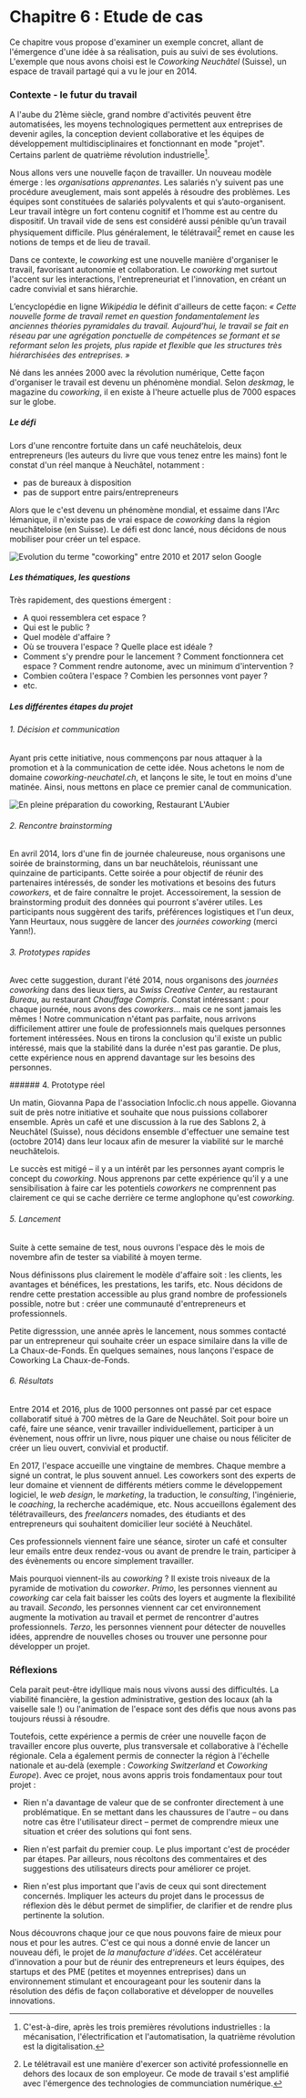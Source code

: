 # Chapitre 6 : Etude de cas	

Ce chapitre vous propose d'examiner un exemple concret, allant de l'émergence d'une idée à sa réalisation, puis au suivi de ses évolutions. L'exemple que nous avons choisi est le *Coworking Neuchâtel* (Suisse), un espace de travail partagé qui a vu le jour en 2014.

### Contexte - le futur du travail 

A l'aube du 21ème siècle, grand nombre d'activités peuvent être automatisées, les moyens technologiques permettent aux entreprises de devenir agiles, la conception devient collaborative et les équipes de développement multidisciplinaires et fonctionnant en mode "projet". Certains parlent de quatrième révolution industrielle[^industrielle]. 

[^industrielle]: C'est-à-dire, après les trois premières révolutions industrielles : la mécanisation, l'électrification et l'automatisation, la quatrième révolution est la digitalisation. 

Nous allons vers une nouvelle façon de travailler. Un nouveau modèle émerge : les *organisations apprenantes*. Les salariés n’y suivent pas une procédure aveuglement, mais sont appelés à résoudre des problèmes. Les équipes sont constituées de salariés polyvalents et qui s’auto-organisent. Leur travail intègre un fort contenu cognitif et l’homme est au centre du dispositif. Un travail vide de sens est considéré aussi pénible qu’un travail physiquement difficile. Plus généralement, le télétravail[^télétravail] remet en cause les notions de temps et de lieu de travail.

[^télétravail]: Le télétravail est une manière d'exercer son activité professionnelle en dehors des locaux de son employeur. Ce mode de travail s'est amplifié avec l'émergence des technologies de communciation numérique. 

Dans ce contexte, le *coworking* est une nouvelle manière d'organiser le travail, favorisant autonomie et collaboration. Le *coworking* met surtout l'accent sur les interactions, l'entrepreneuriat et l'innovation, en créant un cadre convivial et sans hiérarchie.

L’encyclopédie en ligne *Wikipédia* le définit d'ailleurs de cette façon: *« Cette nouvelle forme de travail remet en question fondamentalement les anciennes théories pyramidales du travail. Aujourd’hui, le travail se fait en réseau par une agrégation ponctuelle de compétences se formant et se reformant selon les projets, plus rapide et flexible que les structures très hiérarchisées des entreprises. »* 

Né dans les années 2000 avec la révolution numérique, Cette façon d'organiser le travail est devenu un phénomène mondial. Selon *deskmag*, le magazine du *coworking*, il en existe à l'heure actuelle plus de 7000 espaces sur le globe.

##### Le défi  

Lors d'une rencontre fortuite dans un café neuchâtelois, deux entrepreneurs (les auteurs du livre que vous tenez entre les mains) font le constat d'un réel manque à Neuchâtel, notamment :

- pas de bureaux à disposition
- pas de support entre pairs/entrepreneurs

Alors que le c'est devenu un phénomène mondial, et essaime dans l'Arc lémanique, il n'existe pas de vrai espace de *coworking* dans la région neuchâteloise (en Suisse). Le défi est donc lancé, nous décidons de nous mobiliser pour créer un tel espace.

![Evolution du terme "coworking" entre 2010 et 2017 selon Google](../contents/img/tendance-coworking.png)


##### Les thématiques, les questions

Très rapidement, des questions émergent : 

- A quoi ressemblera cet espace ? 
- Qui est le public ? 
- Quel modèle d'affaire ? 
- Où se trouvera l'espace ? Quelle place est idéale ? 
- Comment s'y prendre pour le lancement ? Comment fonctionnera cet espace ? Comment rendre autonome, avec un minimum d'intervention ? 
- Combien coûtera l'espace ? Combien les personnes vont payer ? 
- etc.



##### Les différentes étapes du projet  

###### 1. Décision et communication

Ayant pris cette initiative, nous commençons par nous attaquer à la promotion et à la communication de cette idée. Nous achetons le nom de domaine *coworking-neuchatel.ch*, et lançons le site, le tout en moins d'une matinée. Ainsi, nous mettons en place ce premier canal de communication.

![En pleine préparation du coworking, Restaurant L'Aubier](../contents/img/Fondateurs_coworking.png)

###### 2. Rencontre *brainstorming*

En avril 2014, lors d'une fin de journée chaleureuse, nous organisons une soirée de brainstorming, dans un bar neuchâtelois, réunissant une quinzaine de participants. Cette soirée a pour objectif de réunir des partenaires intéressés, de sonder les motivations et besoins des futurs *coworkers*, et de faire connaître le projet. Accessoirement, la session de brainstorming produit des données qui pourront s'avérer utiles. Les participants nous suggèrent des tarifs, préférences logistiques et l'un deux, Yann Heurtaux, nous suggère de lancer des *journées coworking* (merci Yann!).

###### 3. Prototypes rapides

Avec cette suggestion, durant l'été 2014, nous organisons des *journées coworking* dans des lieux tiers, au *Swiss Creative Center*, au restaurant *Bureau*, au restaurant *Chauffage Compris*. Constat intéressant : pour chaque journée, nous avons des *coworkers*... mais ce ne sont jamais les mêmes ! Notre communication n'étant pas parfaite, nous arrivons difficilement attirer une foule de professionnels mais quelques personnes fortement intéressées. Nous en tirons la conclusion qu'il existe un public intéressé, mais que la stabilité dans la durée n'est pas garantie. De plus, cette expérience nous en apprend davantage sur les besoins des personnes. 

###### 4. Prototype réel

Un matin, Giovanna Papa de l'association Infoclic.ch nous appelle. Giovanna suit de près notre initiative et souhaite que nous puissions collaborer ensemble. Après un café et une discussion à la rue des Sablons 2, à Neuchâtel (Suisse), nous décidons ensemble d'effectuer une semaine test (octobre 2014) dans leur locaux afin de mesurer la viabilité sur le marché neuchâtelois. 

Le succès est mitigé – il y a un intérêt par les personnes ayant compris le concept du *coworking*. Nous apprenons par cette expérience qu'il y a une sensibilisation à faire car les potentiels *coworkers* ne comprennent pas clairement ce qui se cache derrière ce terme anglophone qu'est *coworking*.


###### 5. Lancement

Suite à cette semaine de test, nous ouvrons l'espace dès le mois de novembre afin de tester sa viabilité à moyen terme. 

Nous définissons plus clairement le modèle d'affaire soit : les clients, les avantages et bénéfices, les prestations, les tarifs, etc. Nous décidons de rendre cette prestation accessible au plus grand nombre de professionels possible, notre but : créer une communauté d'entrepreneurs et professionnels. 

Petite digresssion, une année après le lancement, nous sommes contacté par un entrepreneur qui souhaite créer un espace similaire dans la ville de La Chaux-de-Fonds. En quelques semaines, nous lançons l'espace de Coworking La Chaux-de-Fonds. 

###### 6. Résultats

Entre 2014 et 2016, plus de 1000 personnes ont passé par cet espace collaboratif situé à 700 mètres de la Gare de Neuchâtel. Soit pour boire un café, faire une séance, venir travailler individuellement, participer à un évènement, nous offrir un livre, nous piquer une chaise ou nous féliciter de créer un lieu ouvert, convivial et productif. 

En 2017, l'espace accueille une vingtaine de membres. Chaque membre a signé un contrat, le plus souvent annuel. Les coworkers sont des experts de leur domaine et viennent de différents métiers comme le développement logiciel, le *web design*, le *marketing*, la traduction, le *consulting*, l'ingénierie, le *coaching*, la recherche académique, etc. Nous accueillons également des télétravailleurs, des *freelancers* nomades, des étudiants et des entrepreneurs qui souhaitent domicilier leur société à Neuchâtel. 

Ces professionnels viennent faire une séance, siroter un café et consulter leur emails entre deux rendez-vous ou avant de prendre le train, participer à des évènements ou encore simplement travailler. 	

Mais pourquoi viennent-ils au *coworking* ? Il existe trois niveaux de la pyramide de motivation du *coworker*. *Primo*, les personnes viennent au *coworking* car cela fait baisser les coûts des loyers et augmente la flexibilité au travail. *Secondo*, les personnes viennent car cet environnement augmente la motivation au travail et permet de rencontrer d'autres professionnels. *Terzo*, les personnes viennent pour détecter de nouvelles idées, apprendre de nouvelles choses ou trouver une personne pour développer un projet. 



### Réflexions

Cela parait peut-être idyllique mais nous vivons aussi des difficultés. La viabilité financière, la gestion administrative, gestion des locaux (ah la vaiselle sale !) ou l'animation de l'espace sont des défis que nous avons pas toujours réussi à résoudre.

Toutefois, cette expérience a permis de créer une nouvelle façon de travailler encore plus ouverte, plus transversale et collaborative à l'échelle régionale. Cela a également permis de connecter la région à l'échelle nationale et au-delà (exemple : *Coworking Switzerland* et *Coworking Europe*). Avec ce projet, nous avons appris trois fondamentaux pour tout projet : 

- Rien n'a davantage de valeur que de se confronter directement à une problématique. En se mettant dans les chaussures de l'autre – ou dans notre cas être l'utilisateur direct – permet de comprendre mieux une situation et créer des solutions qui font sens. 

- Rien n'est parfait du premier coup. Le plus important c'est de procéder par étapes. Par ailleurs, nous récoltons des commentaires et des suggestions des utilisateurs directs pour améliorer ce projet. 

- Rien n'est plus important que l'avis de ceux qui sont directement concernés. Impliquer les acteurs du projet dans le processus de réflexion dès le début permet de simplifier, de clarifier et de rendre plus pertinente la solution.

Nous découvrons chaque jour ce que nous pouvons faire de mieux pour nous et pour les autres. C'est ce qui nous a donné envie de lancer un nouveau défi, le projet de *la manufacture d'idées*. Cet accélérateur d'innovation a pour but de réunir des entrepreneurs et leurs équipes, des startups et des PME (petites et moyennes entreprises) dans un environnement stimulant et encourageant pour les soutenir dans la résolution des défis de façon collaborative et développer de nouvelles innovations. 


 

